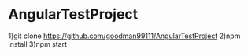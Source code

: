 # AngularTestProject

1)git clone https://github.com/goodman99111/AngularTestProject
2)npm install
3)npm start
